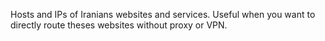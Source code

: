 Hosts and IPs of Iranians websites and services.
Useful when you want to directly route theses websites without proxy or VPN.
